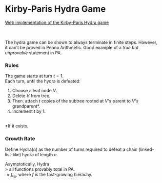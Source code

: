 # Kirby-Paris Hydra Game

[Web implementation of the Kirby-Paris Hydra game](https://frkns.github.io/HydraGame/)

<br><br>
The hydra game can be shown to always terminate in finite steps. However, it can't be proved in Peano Arithmetic. Good example of a *true but unprovable* statement in PA.

### Rules

The game starts at turn $t = 1$.<br>
Each turn, until the hydra is defeated:
1. Choose a leaf node $V$.
2. Delete $V$ from tree.
3. Then, attach $t$ copies of the subtree rooted at $V$'s parent to $V$'s grandparent*.
4. Increment $t$ by $1$.
<BR>
   *If it exists.

### Growth Rate

Define $\text{Hydra}(n)$ as the number of turns required to defeat a chain (linked-list-like) hydra of length $n$.<BR>

Asymptotically, $\text{Hydra}$<BR>
$>$ all functions provably total in PA.<BR>
$\approx f_{\epsilon_0}$, where $f$ is the fast-growing hierachy.<BR>


